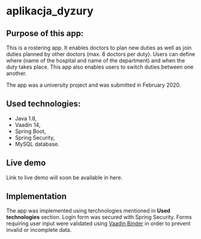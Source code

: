 # aplikacja_dyzury

## Purpose of this app:
This is a rostering app. It enables doctors to plan new duties as well as join duties planned by other doctors (max. 8 doctors per duty). 
Users can define where (name of the hospital and name of the department) and when the duty takes place. 
This app also enables users to switch duties between one another.

The app was a university project and was submitted in February 2020.

## Used technologies:
* Java 1.8,
* Vaadin 14,
* Spring Boot,
* Spring Security,
* MySQL database.

## Live demo
Link to live demo will soon be available in here.

## Implementation
The app was implemented using terchnologies mentioned in **Used technologies** section. Login form was secured with Spring Security. 
Forms requiring user input were validated using [Vaadin Binder](https://vaadin.com/docs/v14/flow/binding-data/tutorial-flow-components-binder) in order to prevent invalid or incomplete data.










